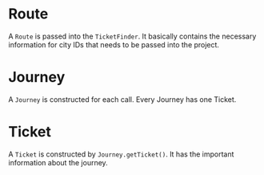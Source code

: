 # Route
A `Route` is passed into the `TicketFinder`. It basically contains the necessary information for city IDs that needs to be passed into the project.

# Journey
A `Journey` is constructed for each call. Every Journey has one Ticket.

# Ticket
A `Ticket` is constructed by `Journey.getTicket()`. It has the important information about the journey.
